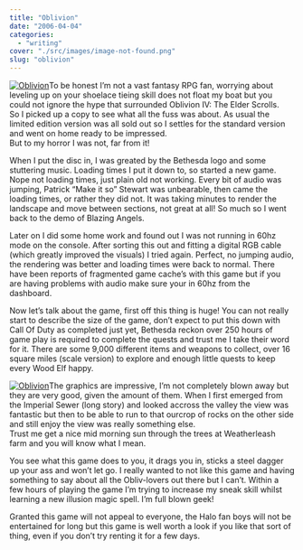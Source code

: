 ```yaml
---
title: "Oblivion"
date: "2006-04-04"
categories: 
  - "writing"
cover: "./src/images/image-not-found.png"
slug: "oblivion"
---
```


[![Oblivion](/images/123168089_8a326c1f06_m.jpg)](http://www.flickr.com/photos/funkylarma/123168089/ "Photo Sharing")To be honest I’m not a vast fantasy RPG fan, worrying about leveling up on your shoelace tieing skill does not float my boat but you could not ignore the hype that surrounded Oblivion IV: The Elder Scrolls.  
So I picked up a copy to see what all the fuss was about. As usual the limited edition version was all sold out so I settles for the standard version and went on home ready to be impressed.  
But to my horror I was not, far from it!  

When I put the disc in, I was greated by the Bethesda logo and some stuttering music. Loading times I put it down to, so started a new game. Nope not loading times, just plain old not working. Every bit of audio was jumping, Patrick “Make it so” Stewart was unbearable, then came the loading times, or rather they did not. It was taking minutes to render the landscape and move between sections, not great at all! So much so I went back to the demo of Blazing Angels.

Later on I did some home work and found out I was not running in 60hz mode on the console. After sorting this out and fitting a digital RGB cable (which greatly improved the visuals) I tried again. Perfect, no jumping audio, the rendering was better and loading times were back to normal. There have been reports of fragmented game cache’s with this game but if you are having problems with audio make sure your in 60hz from the dashboard.

Now let’s talk about the game, first off this thing is huge! You can not really start to describe the size of the game, don’t expect to put this down with Call Of Duty as completed just yet, Bethesda reckon over 250 hours of game play is required to complete the quests and trust me I take their word for it. There are some 9,000 different items and weapons to collect, over 16 square miles (scale version) to explore and enough little quests to keep every Wood Elf happy.

[![Oblivion](/images/123168090_ef5e298931_m.jpg)](http://www.flickr.com/photos/funkylarma/123168090/ "Photo Sharing")The graphics are impressive, I’m not completely blown away but they are very good, given the amount of them. When I first emerged from the Imperial Sewer (long story) and looked accross the valley the view was fantastic but then to be able to run to that ourcrop of rocks on the other side and still enjoy the view was really something else.  
Trust me get a nice mid morning sun through the trees at Weatherleash farm and you will know what I mean.

You see what this game does to you, it drags you in, sticks a steel dagger up your ass and won’t let go. I really wanted to not like this game and having something to say about all the Obliv-lovers out there but I can’t. Within a few hours of playing the game I’m trying to increase my sneak skill whilst learning a new illusion magic spell. I’m full blown geek!

Granted this game will not appeal to everyone, the Halo fan boys will not be entertained for long but this game is well worth a look if you like that sort of thing, even if you don’t try renting it for a few days.
